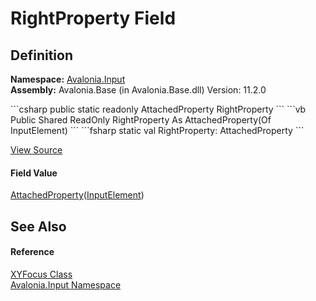 # RightProperty Field




## Definition
**Namespace:** <a href="N_Avalonia_Input">Avalonia.Input</a>  
**Assembly:** Avalonia.Base (in Avalonia.Base.dll) Version: 11.2.0

<Tabs groupId="api-code-preview">
<TabItem value="csharp" label="C#">
```csharp
public static readonly AttachedProperty<InputElement> RightProperty
```
</TabItem>
<TabItem value="vb" label="VB">
```vb
Public Shared ReadOnly RightProperty As AttachedProperty(Of InputElement)
```
</TabItem>
<TabItem value="fsharp" label="F#">
```fsharp
static val RightProperty: AttachedProperty<InputElement>
```
</TabItem>
</Tabs>



<a href="https://github.com/AvaloniaUI/Avalonia/tree/master/src/Avalonia.Base/Input/Navigation/XYFocus.Properties.cs" title="View the source code">View Source</a>



#### Field Value
<a href="T_Avalonia_AttachedProperty_1">AttachedProperty</a>(<a href="T_Avalonia_Input_InputElement">InputElement</a>)

## See Also


#### Reference
<a href="T_Avalonia_Input_XYFocus">XYFocus Class</a>  
<a href="N_Avalonia_Input">Avalonia.Input Namespace</a>  

